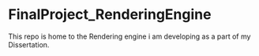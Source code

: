 # FinalProject_RenderingEngine
This repo is home to the Rendering engine i am developing as a part of my Dissertation.
